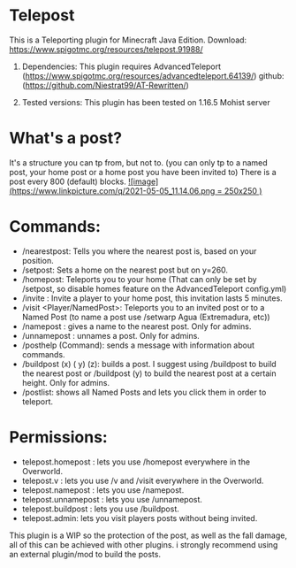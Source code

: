 # Telepost
This is a Teleporting plugin for Minecraft Java Edition. Download: https://www.spigotmc.org/resources/telepost.91988/
 
 1) Dependencies: This plugin requires AdvancedTeleport (https://www.spigotmc.org/resources/advancedteleport.64139/) github: (https://github.com/Niestrat99/AT-Rewritten/)
 
 2) Tested versions: This plugin has been tested on 1.16.5 Mohist server 

# What's a post?
It's a structure you can tp from, but not to. (you can only tp to a named post, your home post or a home post you have been invited to)
There is a post every 800 (default) blocks.
[![image](https://www.linkpicture.com/q/2021-05-05_11.14.06.png = 250x250 )](https://www.linkpicture.com/view.php?img=LPic609262f7daa961407012337)

# Commands:
- /nearestpost: Tells you where the nearest post is, based on your position.
- /setpost: Sets a home on the nearest post but on y=260.
- /homepost: Teleports you to your home (That can only be set by /setpost, so disable homes feature on the AdvancedTeleport config.yml)
- /invite <Player>: Invite a player to your home post, this invitation lasts 5 minutes.
- /visit <Player/NamedPost>: Teleports you to an invited post or to a Named Post (to name a post use /setwarp Agua (Extremadura, etc))
- /namepost <PostName> : gives a name to the nearest post. Only for admins.
- /unnamepost <PostName> : unnames a post. Only for admins.
- /posthelp (Command): sends a message with information about commands.
- /buildpost (x) ( y) (z): builds a post. I suggest using /buildpost to build the nearest post or /buildpost (y) to build the nearest post at a certain height. Only for admins.
- /postlist: shows all Named Posts and lets you click them in order to teleport.

# Permissions:
- telepost.homepost : lets you use /homepost everywhere in the Overworld.
- telepost.v : lets you use /v and /visit everywhere in the Overworld.
- telepost.namepost : lets you use /namepost.
- telepost.unnamepost : lets you use /unnamepost.
- telepost.buildpost : lets you use /buildpost.
- telepost.admin: lets you visit players posts without being invited.


This plugin is a WIP so the protection of the post, as well as the fall damage, all of this can be achieved with other plugins. i strongly recommend using an external plugin/mod to build the posts.
